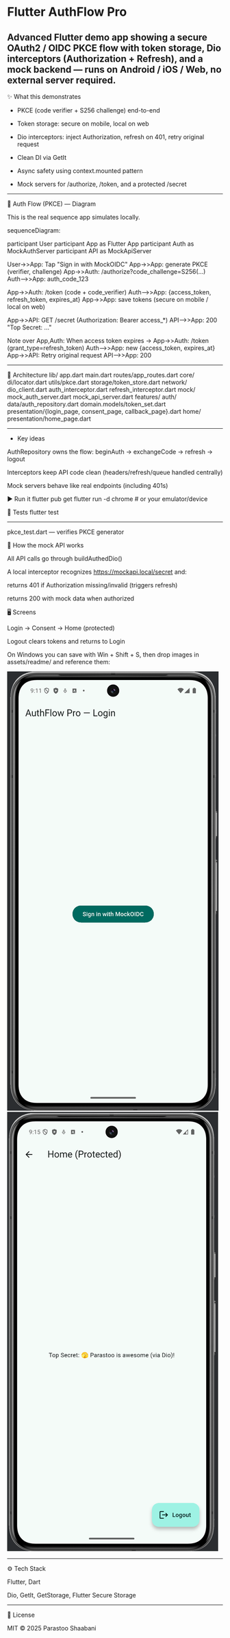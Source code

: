 ﻿# Flutter AuthFlow Pro
Advanced Flutter demo app showing a secure OAuth2 / OIDC PKCE flow with token storage, Dio interceptors (Authorization + Refresh), and a mock backend — runs on Android / iOS / Web, no external server required.
-------------------------------------------------------------------------

✨ What this demonstrates

- PKCE (code verifier + S256 challenge) end-to-end

- Token storage: secure on mobile, local on web

- Dio interceptors: inject Authorization, refresh on 401, retry original request

- Clean DI via GetIt

- Async safety using context.mounted pattern

- Mock servers for /authorize, /token, and a protected /secret

-------------------------------------------------------------------------

🔐 Auth Flow (PKCE) — Diagram

This is the real sequence app simulates locally.

sequenceDiagram:

participant User
participant App as Flutter App
participant Auth as MockAuthServer
participant API as MockApiServer

User->>App: Tap "Sign in with MockOIDC"
App->>App: generate PKCE (verifier, challenge)
App->>Auth: /authorize?code_challenge=S256(...)
Auth-->>App: auth_code_123

App->>Auth: /token (code + code_verifier)
Auth-->>App: {access_token, refresh_token, expires_at}
App->>App: save tokens (secure on mobile / local on web)

App->>API: GET /secret (Authorization: Bearer access_*)
API-->>App: 200 "Top Secret: …"

Note over App,Auth: When access token expires →
App->>Auth: /token (grant_type=refresh_token)
Auth-->>App: new {access_token, expires_at}
App->>API: Retry original request
API-->>App: 200

-------------------------------------------------------------------------

🧱 Architecture
lib/
    app.dart
    main.dart
    routes/app_routes.dart
    core/
        di/locator.dart
        utils/pkce.dart
        storage/token_store.dart
        network/
                dio_client.dart
                auth_interceptor.dart
                refresh_interceptor.dart
        mock/
             mock_auth_server.dart
             mock_api_server.dart
    features/
        auth/
            data/auth_repository.dart
            domain.models/token_set.dart
            presentation/{login_page, consent_page, callback_page}.dart
        home/
            presentation/home_page.dart

-------------------------------------------------------------------------

* Key ideas

AuthRepository owns the flow: beginAuth → exchangeCode → refresh → logout

Interceptors keep API code clean (headers/refresh/queue handled centrally)

Mock servers behave like real endpoints (including 401s)

▶️ Run it
flutter pub get
flutter run -d chrome   # or your emulator/device

🧪 Tests
flutter test

-------------------------------------------------------------------------

pkce_test.dart — verifies PKCE generator

🔌 How the mock API works

All API calls go through buildAuthedDio()

A local interceptor recognizes https://mockapi.local/secret and:

returns 401 if Authorization missing/invalid (triggers refresh)

returns 200 with mock data when authorized

🖥️ Screens

Login → Consent → Home (protected)

Logout clears tokens and returns to Login

On Windows you can save with Win + Shift + S, then drop images in assets/readme/ and reference them:

![Login](assets/readme/login.png)
![Home](assets/readme/home.png)

-------------------------------------------------------------------------

⚙️ Tech Stack

Flutter, Dart

Dio, GetIt, GetStorage, Flutter Secure Storage

-------------------------------------------------------------------------

📄 License

MIT © 2025 Parastoo Shaabani

